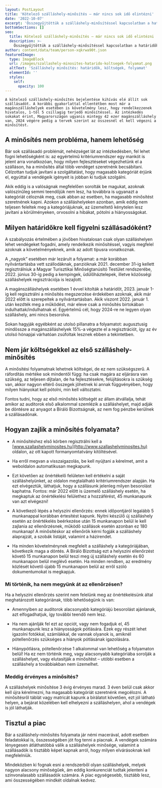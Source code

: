 ```yaml
---
layout: PostLayout
title: 'Kötelező szálláshely-minősítés – már nincs sok idő elintézni'
date: '2022-10-07'
excerpt: 'Összegyűjtöttük a szálláshely-minősítéssel kapcsolatban a határidőket, költségeket és a folyamattal kapcsolatos tudnivalókat.'
bottomSections: []
seo:
  title: Kötelező szálláshely-minősítés – már nincs sok idő elintézni | Appartman Blog
  description: >-
    Összegyűjtöttük a szálláshely-minősítéssel kapcsolatban a határidőket, költségeket és a folyamattal kapcsolatos tudnivalókat.
author: content/data/team/person-xqkrwa90t.json
featuredImage:
  type: ImageBlock
  url: /images/szallashely-minosites-hatarido-koltsegek-folyamat.png
  altText: 'Szálláshely minősítés: határidők, költségek, folyamat'
  elementId: ''
  styles:
    self:
      opacity: 100
---
```

`A kötelező szálláshely-minősítés bejelentése kihívás elé állít sok szállásadót. A korábbi
gyakorlattal ellentétben most már a magánszálláshelyek esetében is követelmény
lesz, hogy rendelkezzenek hivatalos, 1-től 5 csillagig terjedő minősítéssel. Az
intézkedés sokakat érint, Magyarországon ugyanis mintegy 42 ezer
magánszálláshely van, 2024 végére pedig a tervek szerint az összesnél el kell
végezni a minősítést.`

## A minősítés nem probléma, hanem lehetőség

Bár sok szállásadó problémát,
nehézséget lát az intézkedésben, fel lehet fogni lehetőségként is: az
egyértelmű kritériumrendszer egy mankót is jelent arra vonatkozóan, hogy milyen
fejlesztéseket végezhetünk el a szálláson, ha a minősítés által több vendéget
szeretnénk becsábítani. Célzottan tudjuk javítani a szolgáltatást, hogy
magasabb kategóriát érjünk el, egyúttal a vendégeik igényeit is jobban ki
tudjuk szolgálni.

Akik eddig is a valóságnak
megfelelően sorolták be magukat, azoknak valószínűleg semmi teendőjük nem lesz,
ha továbbra is ugyanazt a kategóriát céloznák meg, csak abban az esetben, ha magasabb
minősítést szeretnének kapni. Azokon a szálláshelyeken azonban, amik eddig
nem teljesen feleltek meg a kategóriájuknak, az üzemeltető kénytelen lesz
javítani a körülményeken, orvosolni a hibákat, pótolni a hiányosságokat.

## Milyen határidőkre kell figyelni szállásadóként?

A szabályozás értelmében a
jövőben hivatalosan csak olyan szálláshelyen lehet vendégeket fogadni, amely
rendelkezik minősítéssel, vagyis megfelel azoknak a követelményeknek, amik az
adott típusra vonatkoznak.

A „nagyok” esetében már lezárult
a folyamat: a már korábban nyilvántartásba vett szállodáknak, panzióknak 2021.
december 31-ig kellett regisztrálniuk a Magyar Turisztikai Minőségtanúsító
Testület rendszerébe, 2022. június 30-ig pedig a kempingek, üdülőháztelepek,
illetve közösségi szálláshelyek regisztrációja is lezajlott.  

A magánszálláshelyek esetében 1
évvel kitolták a határidőt, 2023. január 1-ig kell regisztrálni a minősítés
megszerzése érdekében azoknak, akik már 2022 előtt is szerepeltek a
nyilvántartásban. Akik viszont 2022. január 1. után kezdték meg a működést, már
eleve csak a minősítés birtokában indulhattak/indulhatnak el. Egyértelmű cél,
hogy 2024-re ne legyen olyan szálláshely, ami nincs besorolva.

Sokan hagyják egyébként az utolsó
pillanatra a folyamatot: augusztusig mindössze a magánszálláshelyek 15%-a
végezte el a regisztrációt, így az év utolsó hónapjai várhatóan zsúfoltak
lesznek ebben a tekintetben.

## Nem jár költségekkel az első szálláshely-minősítés

A minősítési folyamatnak lehetnek
költségei, de ez nem szükségszerű. A ráfordítás mértéke sok mindentől függ: ha
csak magára az eljárásra van szükség, az teljesen díjtalan, de ha
fejlesztésekre, felújításokra is szükség van, akkor nagyon eltérő összegek
jöhetnek ki annak függvényében, hogy milyen hiányokat kell pótolni, min kell
változtatni.

Fontos tudni, hogy az első
minősítés költségét az állam átvállalja, tehát amikor az auditorok első
alkalommal szemlézik a szálláshelyet, majd adják be döntésre az anyagot a Bíráló
Bizottságnak, az nem fog pénzbe kerülnek a szállásadónak.

## Hogyan zajlik a minősítés folyamata?

*   A minősítéshez első körben regisztrálni kell a [www.szallashelyminosites.hu](http://www.szallashelyminosites.hu) oldalon, az ott kapott formanyomtatvány kitöltésével.

*   Ha erről megvan a visszaigazolás, be kell nyújtani a kérelmet, amit a weboldalon automatikusan megkapunk.

*   Ezt követően az önértékelő felületen kell értékelni a saját szálláshelyünket, az oldalon megtalálható kritériumrendszer alapján. Ha ezt elvégeztük, láthatjuk, hogy a szállásunk jelenleg milyen besorolást kaphatna. Fontos: már 2022 előtt is üzemelő szálláshely esetén, ha megkaptuk az önértékelési felülethez a hozzáférést, 45 munkanapunk van azt elvégezni!

*   A következő lépés a helyszíni ellenőrzés: ennek időpontjáról legalább 5 munkanappal korábban értesítést kapunk. Nyitni készülő új szálláshely esetén az önértékelés beérkezése után 15 munkanapon belül le kell zajlania az ellenőrzésnek, működő szállások esetén azonban ez 180 munkanap! A minősítéskor az ellenőrök kérni fogják a szálláshely alaprajzát, a szobák listáját, valamint a házirendet.

*   Ha minden követelménynek megfelelt a szálláshely a kategóriájában, következik maga a döntés. A Bíráló Bizottság ezt a helyszíni ellenőrzést követő 15 munkanapon belül teszi meg új szálláshely esetén és 60 munkanapon belül meglévő esetén. Ha minden rendben, az eredmény közlését követő újabb 15 munkanapon belül az erről szóló dokumentumokat is megkapjuk.

### Mi történik, ha nem megyünk át az ellenőrzésen?

Ha a helyszíni ellenőrzés szerint nem felelünk meg az önértékelésünk által meghatározott kategóriának, több lehetőségünk is van:

*   Amennyiben az auditorok alacsonyabb kategóriájú besorolást ajánlanak, azt elfogadhatjuk, így további teendő nem lesz.

*   Ha nem ajánlják fel ezt az opciót, vagy nem fogadjuk el, 45 munkanapunk lesz a hiányosságok pótlására. Ezek egy részét lehet igazolni fotókkal, számlákkal, de vannak olyanok is, amiknél pótellenőrzés szükséges a hiányok pótlásának igazolására.

*   Hiánypótlásra, pótellenőrzése 1 alkalommal van lehetőség a folyamaton belül! Ha ez nem történik meg, vagy alacsonyabb kategóriába sorolják a szálláshelyet, vagy elutasítják a minősítést – utóbbi esetben a szálláshely a továbbiakban nem üzemelhet.

### Meddig érvényes a minősítés?

A szálláshelyek minősítése 3
évig érvényes marad. 3 éven belül csak akkor kell újra kérelmezni, ha
magasabb kategóriát szeretnénk megcélozni. A minősítésről táblát vagy matricát
kapunk a bírálatot követően, ezt jól látható helyen, a bejárat közelében kell
elhelyezni a szálláshelyen, ahol a vendégek is jól láthatják.

## Tisztul a piac

Bár a szálláshely-minősítés
folyamata jár némi macerával, adott esetben feladatokkal is, összességében jót
fog tenni a piacnak. A vendégek számára lényegesen átláthatóbbá válik a
szálláshelyek minősége, valamint a szállásadók is tisztább képet kapnak
arról, hogy milyen elvárásoknak kell megfelelniük.

Mindeközben ki fognak esni a
rendszerből olyan szálláshelyek, melyek nagyon alacsony minőségűek, ám
eddig konkurenciát tudtak jelenteni a színvonalasabb szállásadók számára. A
piac egységesebb, tisztább lesz, ami összességében mindkét oldalnak kedvez.
